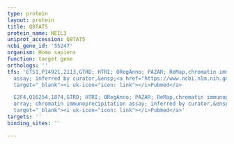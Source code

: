 ```yaml
---
type: protein
layout: protein
title: Q8TAT5
protein_name: NEIL3
uniprot_accession: Q8TAT5
ncbi_gene_id: '55247'
organism: Homo sapiens
function: target gene
orthologs: ''
tfs: 'ETS1,P14921,2113,GTRD; HTRI; ORegAnno; PAZAR; ReMap,chromatin immunoprecipitation
  assay; inferred by curator,&ensp;<a href="https://www.ncbi.nlm.nih.gov/pubmed/?term=29126285%5Buid%5D+OR+26578589%5Buid%5D+OR+20019798%5Buid%5D+OR+27924024%5Buid%5D+OR+18971253%5Buid%5D+OR+22900683%5Buid%5D"
  target="_blank"><i uk-icon="icon: link"></i>Pubmed</a>

  E2F4,Q16254,1874,GTRD; HTRI; ORegAnno; PAZAR; ReMap,chromatin immunoprecipitation
  array; chromatin immunoprecipitation assay; inferred by curator,&ensp;<a href="https://www.ncbi.nlm.nih.gov/pubmed/?term=29126285%5Buid%5D+OR+26578589%5Buid%5D+OR+18971253%5Buid%5D+OR+27924024%5Buid%5D+OR+17531812%5Buid%5D+OR+22900683%5Buid%5D"
  target="_blank"><i uk-icon="icon: link"></i>Pubmed</a>'
targets: ''
binding_sites: ''

---
```

